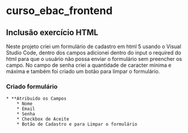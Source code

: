 # curso_ebac_frontend
## Inclusão exercício HTML

Neste projeto criei um formulário de cadastro em html 5 usando o Visual Studio Code, dentro dos campos adicionei dentro do input o required do html para que o usuário não possa enviar o formulário sem preencher os campo.
No campo de senha criei a quantidade de caracter mínima e máxima e também foi criado um botão para limpar o formulário.

### Criado formulário
    * **Atribuido os Campos
        * Nome
        * Email
        * Senha
        * Checkbox de Aceite
        * Botão de Cadastro e para Limpar o formulário
